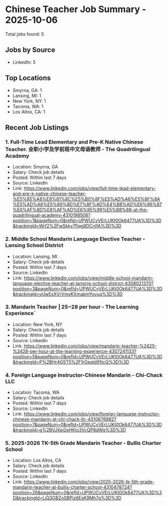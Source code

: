 # Chinese Teacher Job Summary - 2025-10-06

Total jobs found: 5

## Jobs by Source

- LinkedIn: 5

## Top Locations

- Smyrna, GA: 1
- Lansing, MI: 1
- New York, NY: 1
- Tacoma, WA: 1
- Los Altos, CA: 1

## Recent Job Listings

### 1. Full-Time Lead Elementary and Pre-K Native Chinese Teacher. 全职小学及学前班中文母语教师 - The Quadrilingual Academy
- Location: Smyrna, GA
- Salary: Check job details
- Posted: Within last 7 days
- Source: LinkedIn
- Link: https://www.linkedin.com/jobs/view/full-time-lead-elementary-and-pre-k-native-chinese-teacher-%E5%85%A8%E8%81%8C%E5%B0%8F%E5%AD%A6%E5%8F%8A%E5%AD%A6%E5%89%8D%E7%8F%AD%E4%B8%AD%E6%96%87%E6%AF%8D%E8%AF%AD%E6%95%99%E5%B8%88-at-the-quadrilingual-academy-4310198506?position=1&pageNum=0&refId=UPWUCvVErLUKt0Ok6477UA%3D%3D&trackingId=Wrf2%2FwSkky7flqg9DCnIfA%3D%3D

### 2. Middle School Mandarin Language Elective Teacher - Lansing School District
- Location: Lansing, MI
- Salary: Check job details
- Posted: Within last 7 days
- Source: LinkedIn
- Link: https://www.linkedin.com/jobs/view/middle-school-mandarin-language-elective-teacher-at-lansing-school-district-4308021370?position=3&pageNum=0&refId=UPWUCvVErLUKt0Ok6477UA%3D%3D&trackingId=yUwEsXVrVmyKXmabmYsyug%3D%3D

### 3. Mandarin Teacher | $25-$28 per hour - The Learning Experience`
- Location: New York, NY
- Salary: Check job details
- Posted: Within last 7 days
- Source: LinkedIn
- Link: https://www.linkedin.com/jobs/view/mandarin-teacher-%2425-%2428-per-hour-at-the-learning-experience-4307241133?position=5&pageNum=0&refId=UPWUCvVErLUKt0Ok6477UA%3D%3D&trackingId=P%2BHr4G5T5%2F1rGeqld91tcQ%3D%3D

### 4. Foreign Language Instructor-Chinese Mandarin - Chi-Chack LLC
- Location: Tacoma, WA
- Salary: Check job details
- Posted: Within last 7 days
- Source: LinkedIn
- Link: https://www.linkedin.com/jobs/view/foreign-language-instructor-chinese-mandarin-at-chi-chack-llc-4310676982?position=7&pageNum=0&refId=UPWUCvVErLUKt0Ok6477UA%3D%3D&trackingId=g%2BVJXei2eHKjo3VcQP8dWg%3D%3D

### 5. 2025-2026 TK-5th Grade Mandarin Teacher - Bullis Charter School
- Location: Los Altos, CA
- Salary: Check job details
- Posted: Within last 7 days
- Source: LinkedIn
- Link: https://www.linkedin.com/jobs/view/2025-2026-tk-5th-grade-mandarin-teacher-at-bullis-charter-school-4310478724?position=26&pageNum=0&refId=UPWUCvVErLUKt0Ok6477UA%3D%3D&trackingId=LiQ3GBZoSBPiz6EsK9Mh7g%3D%3D

